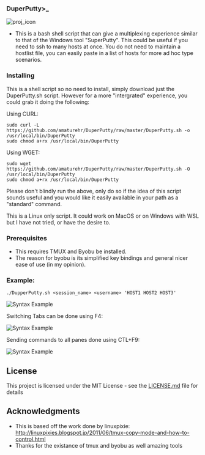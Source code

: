 ### DuperPutty>_ 
![proj_icon](https://www.shareicon.net/download/64x64/2016/07/15/618380_command_320x320.png)
* This is a bash shell script that can give a multiplexing experience similar to that of the Windows tool "SuperPutty".  This could be useful if you need to ssh to many hosts at once.  You do not need to maintain a hostlist file, you can easily paste in a list of hosts for more ad hoc type scenarios.

### Installing
This is a shell script so no need to install, simply download just the DuperPutty.sh script.  However for a more "intergrated" experience, you could grab it doing the following:

Using CURL:
```
sudo curl -L https://github.com/amaturehr/DuperPutty/raw/master/DuperPutty.sh -o /usr/local/bin/DuperPutty
sudo chmod a+rx /usr/local/bin/DuperPutty
```
Using WGET:

```
sudo wget https://github.com/amaturehr/DuperPutty/raw/master/DuperPutty.sh -O  /usr/local/bin/DuperPutty
sudo chmod a+rx /usr/local/bin/DuperPutty
```
Please don't blindly run the above, only do so if the idea of this script sounds useful and you would like it easily available in your path as a "standard" command.

This is a Linux only script.  It could work on MacOS or on Windows with WSL but I have not tried, or have the desire to.

### Prerequisites
- This requires TMUX and Byobu be installed.
- The reason for byobu is its simplified key bindings and general nicer ease of use (in my opinion).

### Example:

```
./DupperPutty.sh <session_name> <username> 'HOST1 HOST2 HOST3'
```
![Syntax Example](https://github.com/amaturehr/DuperPutty/blob/master/.gifs/gif1.gif)

Switching Tabs can be done using F4:

![Syntax Example](https://github.com/amaturehr/DuperPutty/blob/master/.gifs/gif2.gif)

Sending commands to all panes done using CTL+F9:

![Syntax Example](https://github.com/amaturehr/DuperPutty/blob/master/.gifs/gif3.gif)


## License
This project is licensed under the MIT License - see the [LICENSE.md](https://github.com/amaturehr/DuperPutty/blob/master/LICENSE) file for details

## Acknowledgments
* This is based off the work done by linuxpixie: http://linuxpixies.blogspot.jp/2011/06/tmux-copy-mode-and-how-to-control.html
* Thanks for the existance of tmux and byobu as well amazing tools
